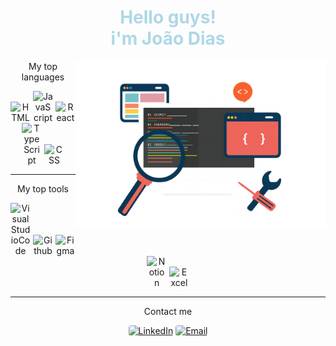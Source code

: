 <h1 style="color: lightblue" align="center"> Hello guys!<br>i'm João Dias</h1>
<div>
  <img src="./Banner.png" alt="Banner" align="right" style="max-width: 400px; min-width: 400px">
  <div align="center">
    <p>My top languages</p>
    <img src="https://img.icons8.com/?size=100&id=23028&format=png&color=FFFFFF" alt="HTML" style="max-width: 32px">
    <img src="https://img.icons8.com/?size=100&id=39854&format=png&color=FFFFFF" alt="JavaScript" style="max-width: 32px">
    <img src="https://img.icons8.com/?size=100&id=047WZAFDnkVp&format=png&color=FFFFFF" alt="React" style="max-width: 32px">
    <img src="https://img.icons8.com/?size=100&id=cHBUT9SmrD2V&format=png&color=FFFFFF" alt="TypeScript" style="max-width: 32px">
    <img src="https://img.icons8.com/?size=100&id=38272&format=png&color=FFFFFF" alt="CSS" style="max-width: 32px">
  </div>

  ---

  <div align="center">
    <p>My top tools</p>
    <img src="https://img.icons8.com/?size=100&id=9t5UEEYXq0ZS&format=png&color=FFFFFF" alt="VisualStudioCode" style="max-width: 32px">
    <img src="https://img.icons8.com/?size=100&id=62856&format=png&color=FFFFFF" alt="Github" style="max-width: 32px">
    <img src="https://img.icons8.com/?size=100&id=amXjtNWVYSKP&format=png&color=FFFFFF" alt="Figma" style="max-width: 32px">
    <img src="https://img.icons8.com/?size=100&id=HDd694003FZa&format=png&color=FFFFFF" alt="Notion" style="max-width: 32px">
    <img src="https://img.icons8.com/?size=100&id=11594&format=png&color=FFFFFF" alt="Excel" style="max-width: 32px">
  </div>

  ---

  <div align="center">
    <p>Contact me</p>
    <a href="https://linkedin.com/in/jotadiasss" title="LinkedIn" target="_blank">
    <img src="https://img.shields.io/badge/LinkedIn-white" alt="LinkedIn" style="border-radius: 4px; height: 20px"></a>
    <a href="mailto:joaopefdias@gmail.com" title="Email" target="_blank">
    <img src="https://img.shields.io/badge/Email-white" alt="Email" style="border-radius: 4px; height: 20px"></a>
  </div>
</div>